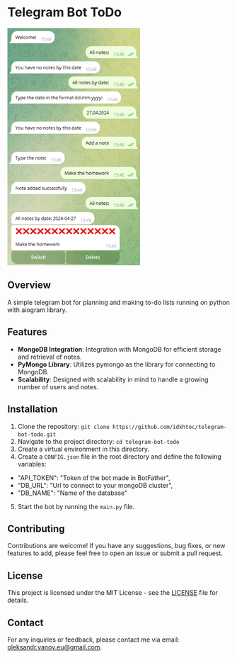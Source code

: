 # Telegram Bot ToDo

<img src="PREVIEW.png" alt="Preview image" width="300"/>

## Overview

A simple telegram bot for planning and making to-do lists running on python with aiogram library.

## Features

- **MongoDB Integration**: Integration with MongoDB for efficient storage and retrieval of notes.
- **PyMongo Library**: Utilizes pymongo as the library for connecting to MongoDB.
- **Scalability**: Designed with scalability in mind to handle a growing number of users and notes.

## Installation

1. Clone the repository: `git clone https://github.com/idkhtoc/telegram-bot-todo.git`
2. Navigate to the project directory: `cd telegram-bot-todo`
3. Create a virtual environment in this directory.
4. Create a `CONFIG.json` file in the root directory and define the following variables:
  - "API_TOKEN": "Token of the bot made in BotFather",
  - "DB_URL": "Url to connect to your mongoDB cluster",
  - "DB_NAME": "Name of the database"
5. Start the bot by running the `main.py` file.

## Contributing

Contributions are welcome! If you have any suggestions, bug fixes, or new features to add, please feel free to open an issue or submit a pull request.

## License

This project is licensed under the MIT License - see the [LICENSE](LICENSE) file for details.

## Contact

For any inquiries or feedback, please contact me via email: oleksandr.yanov.eu@gmail.com.
